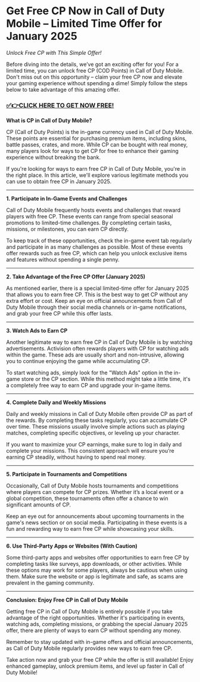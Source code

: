 # Get Free CP Now in Call of Duty Mobile – Limited Time Offer for January 2025

*Unlock Free CP with This Simple Offer!*

Before diving into the details, we’ve got an exciting offer for you! For a limited time, you can unlock free CP (COD Points) in Call of Duty Mobile. Don't miss out on this opportunity – claim your free CP now and elevate your gaming experience without spending a dime! Simply follow the steps below to take advantage of this amazing offer.

### [✅👉CLICK HERE TO GET NOW FREE!](https://justfree.xyz/call/of/duty/)

**What is CP in Call of Duty Mobile?**

CP (Call of Duty Points) is the in-game currency used in Call of Duty Mobile. These points are essential for purchasing premium items, including skins, battle passes, crates, and more. While CP can be bought with real money, many players look for ways to get CP for free to enhance their gaming experience without breaking the bank.

If you're looking for ways to earn free CP in Call of Duty Mobile, you're in the right place. In this article, we'll explore various legitimate methods you can use to obtain free CP in January 2025.

---

**1. Participate in In-Game Events and Challenges**

Call of Duty Mobile frequently hosts events and challenges that reward players with free CP. These events can range from special seasonal promotions to limited-time challenges. By completing certain tasks, missions, or milestones, you can earn CP directly.

To keep track of these opportunities, check the in-game event tab regularly and participate in as many challenges as possible. Most of these events offer rewards such as free CP, which can help you unlock exclusive items and features without spending a single penny.

---

**2. Take Advantage of the Free CP Offer (January 2025)**

As mentioned earlier, there is a special limited-time offer for January 2025 that allows you to earn free CP. This is the best way to get CP without any extra effort or cost. Keep an eye on official announcements from Call of Duty Mobile through their social media channels or in-game notifications, and grab your free CP while this offer lasts.

---

**3. Watch Ads to Earn CP**

Another legitimate way to earn free CP in Call of Duty Mobile is by watching advertisements. Activision often rewards players with CP for watching ads within the game. These ads are usually short and non-intrusive, allowing you to continue enjoying the game while accumulating CP.

To start watching ads, simply look for the "Watch Ads" option in the in-game store or the CP section. While this method might take a little time, it's a completely free way to earn CP and upgrade your in-game items.

---

**4. Complete Daily and Weekly Missions**

Daily and weekly missions in Call of Duty Mobile often provide CP as part of the rewards. By completing these tasks regularly, you can accumulate CP over time. These missions usually involve simple actions such as playing matches, completing specific objectives, or leveling up your character.

If you want to maximize your CP earnings, make sure to log in daily and complete your missions. This consistent approach will ensure you’re earning CP steadily, without having to spend real money.

---

**5. Participate in Tournaments and Competitions**

Occasionally, Call of Duty Mobile hosts tournaments and competitions where players can compete for CP prizes. Whether it’s a local event or a global competition, these tournaments often offer a chance to win significant amounts of CP. 

Keep an eye out for announcements about upcoming tournaments in the game's news section or on social media. Participating in these events is a fun and rewarding way to earn free CP while showcasing your skills.

---

**6. Use Third-Party Apps or Websites (With Caution)**

Some third-party apps and websites offer opportunities to earn free CP by completing tasks like surveys, app downloads, or other activities. While these options may work for some players, always be cautious when using them. Make sure the website or app is legitimate and safe, as scams are prevalent in the gaming community.

---

**Conclusion: Enjoy Free CP in Call of Duty Mobile**

Getting free CP in Call of Duty Mobile is entirely possible if you take advantage of the right opportunities. Whether it's participating in events, watching ads, completing missions, or grabbing the special January 2025 offer, there are plenty of ways to earn CP without spending any money. 

Remember to stay updated with in-game offers and official announcements, as Call of Duty Mobile regularly provides new ways to earn free CP.

Take action now and grab your free CP while the offer is still available! Enjoy enhanced gameplay, unlock premium items, and level up faster in Call of Duty Mobile!

